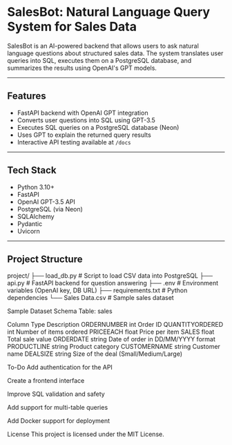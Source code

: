 # SalesBot: Natural Language Query System for Sales Data

SalesBot is an AI-powered backend that allows users to ask natural language questions about structured sales data. The system translates user queries into SQL, executes them on a PostgreSQL database, and summarizes the results using OpenAI's GPT models.

---

## Features

- FastAPI backend with OpenAI GPT integration
- Converts user questions into SQL using GPT-3.5
- Executes SQL queries on a PostgreSQL database (Neon)
- Uses GPT to explain the returned query results
- Interactive API testing available at `/docs`

---

## Tech Stack

- Python 3.10+
- FastAPI
- OpenAI GPT-3.5 API
- PostgreSQL (via Neon)
- SQLAlchemy
- Pydantic
- Uvicorn

---

## Project Structure

project/
├── load_db.py # Script to load CSV data into PostgreSQL
├── api.py # FastAPI backend for question answering
├── .env # Environment variables (OpenAI key, DB URL)
├── requirements.txt # Python dependencies
└── Sales Data.csv # Sample sales dataset


Sample Dataset Schema
Table: sales

Column	Type	Description
ORDERNUMBER	int	Order ID
QUANTITYORDERED	int	Number of items ordered
PRICEEACH	float	Price per item
SALES	float	Total sale value
ORDERDATE	string	Date of order in DD/MM/YYYY format
PRODUCTLINE	string	Product category
CUSTOMERNAME	string	Customer name
DEALSIZE	string	Size of the deal (Small/Medium/Large)

To-Do
Add authentication for the API

Create a frontend interface

Improve SQL validation and safety

Add support for multi-table queries

Add Docker support for deployment

License
This project is licensed under the MIT License.


